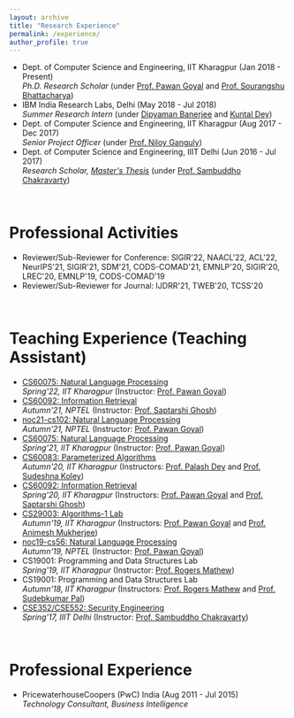 ```yaml
---
layout: archive
title: "Research Experience"
permalink: /experience/
author_profile: true
---
```


<ul>
	<li> Dept. of Computer Science and Engineering, IIT Kharagpur (Jan 2018 - Present) <br>
		<i> Ph.D. Research Scholar </i> (under <a href="http://cse.iitkgp.ac.in/~pawang/">Prof. Pawan Goyal</a> and <a href="http://cse.iitkgp.ac.in/~sourangshu/">Prof. Sourangshu Bhattacharya</a>)
	</li>
	<li> IBM India Research Labs, Delhi (May 2018 - Jul 2018) <br>
		<i> Summer Research Intern </i> (under <a href="https://scholar.google.co.in/citations?user=zFoDxz8AAAAJ&hl=en">Dipyaman Banerjee</a> and <a href="https://scholar.google.com/citations?user=IlC2GRUAAAAJ&hl=en">Kuntal Dey</a>)
	</li>
	<li> Dept. of Computer Science and Engineering, IIT Kharagpur (Aug 2017 - Dec 2017) <br>
		<i> Senior Project Officer </i> (under <a href="http://www.facweb.iitkgp.ac.in/~niloy/">Prof. Niloy Ganguly</a>)
	</li>
	<li> Dept. of Computer Science and Engineering, IIIT Delhi (Jun 2016 - Jul 2017) <br>
		<i> Research Scholar, <a href="https://repository.iiitd.edu.in/jspui/handle/123456789/535">Master's Thesis</a> </i> (under <a href="https://sites.google.com/site/sambuddhochakravarty/home?authuser=0">Prof. Sambuddho Chakravarty</a>)
	</li>
</ul>

<br>

Professional Activities
======

<ul>
	<li> Reviewer/Sub-Reviewer for Conference: SIGIR'22, NAACL'22, ACL'22, NeurIPS'21, SIGIR'21, SDM'21, CODS-COMAD'21, EMNLP'20, SIGIR'20, LREC'20, EMNLP'19, CODS-COMAD'19 </li>
	<li> Reviewer/Sub-Reviewer for Journal: IJDRR'21, TWEB'20, TCSS'20 </li>
</ul>

<br>

Teaching Experience (Teaching Assistant)
======

<ul>
	<li> <a href="http://cse.iitkgp.ac.in/~pawang/courses/NLP22.html">CS60075: Natural Language Processing</a> <br>
		<i> Spring'22, IIT Kharagpur </i> (Instructor: <a href="http://cse.iitkgp.ac.in/~pawang/">Prof. Pawan Goyal</a>)
	</li>
	<li> <a href="http://cse.iitkgp.ac.in/~saptarshi/courses/ir2021a/">CS60092: Information Retrieval</a> <br>
		<i> Autumn'21, NPTEL </i> (Instructor: <a href="https://sites.google.com/site/saptarshighosh/home?authuser=0">Prof. Saptarshi Ghosh</a>)
	</li>
	<li> <a href="https://nptel.ac.in/noc/courses/noc21/SEM2/noc21-cs102/">noc21-cs102: Natural Language Processing</a> <br>
		<i> Autumn'21, NPTEL </i> (Instructor: <a href="http://cse.iitkgp.ac.in/~pawang/">Prof. Pawan Goyal</a>)
	</li>
	<li> <a href="https://cse.iitkgp.ac.in/~pawang/courses/NLP21.html">CS60075: Natural Language Processing</a> <br>
		<i> Spring'21, IIT Kharagpur </i> (Instructor: <a href="http://cse.iitkgp.ac.in/~pawang/">Prof. Pawan Goyal</a>)
	</li>
	<li> <a href="https://cse.iitkgp.ac.in/~palash/Courses/2020ParameterizedAlgo/paramAlgo.html">CS60083: Parameterized Algorithms</a> <br>
		<i> Autumn'20, IIT Kharagpur </i> (Instructors: <a href="https://cse.iitkgp.ac.in/~palash/">Prof. Palash Dey</a> and <a href="http://cse.iitkgp.ac.in/~skolay/">Prof. Sudeshna Koley</a>)
	</li>
	<li> <a href="https://cse.iitkgp.ac.in/~pawang/courses/IR20.html">CS60092: Information Retrieval</a> <br>
		<i> Spring'20, IIT Kharagpur </i> (Instructors: <a href="http://cse.iitkgp.ac.in/~pawang/">Prof. Pawan Goyal</a> and <a href="https://sites.google.com/site/saptarshighosh/home?authuser=0">Prof. Saptarshi Ghosh</a>)
	</li>
	<li> <a href="https://cse.iitkgp.ac.in/~pawang/courses/ALGO19.html">CS29003: Algorithms-1 Lab</a> <br>
		<i> Autumn'19, IIT Kharagpur </i> (Instructors: <a href="http://cse.iitkgp.ac.in/~pawang/">Prof. Pawan Goyal</a> and <a href="https://cse.iitkgp.ac.in/~animeshm/">Prof. Animesh Mukherjee</a>)
	</li>
	<li> <a href="https://nptel.ac.in/noc/courses/noc19/SEM2/noc19-cs56/">noc19-cs56: Natural Language Processing</a> <br>
		<i> Autumn'19, NPTEL </i> (Instructor: <a href="http://cse.iitkgp.ac.in/~pawang/">Prof. Pawan Goyal</a>)
	</li>
	<li> CS19001: Programming and Data Structures Lab <br>
		<i> Spring'19, IIT Kharagpur </i> (Instructor: <a href="https://iith.ac.in/~rogers/">Prof. Rogers Mathew</a>)
	</li>
	<li> CS19001: Programming and Data Structures Lab <br>
		<i> Autumn'18, IIT Kharagpur </i> (Instructors: <a href="https://iith.ac.in/~rogers/">Prof. Rogers Mathew</a> and <a href="http://cse.iitkgp.ac.in/~spp/">Prof. Sudebkumar Pal</a>)
	</li>
	<li> <a href="https://sites.google.com/site/sambuddhochakravarty/teaching/security-engineering-cse352552---winter-2017?authuser=0">CSE352/CSE552: Security Engineering</a> <br>
		<i> Spring'17, IIIT Delhi </i> (Instructor: <a href="https://sites.google.com/site/sambuddhochakravarty/home?authuser=0">Prof. Sambuddho Chakravarty</a>)
	</li>
</ul>	

<br>

Professional Experience
======

<ul>
	<li> PricewaterhouseCoopers (PwC) India (Aug 2011 - Jul 2015) <br>
		<i> Technology Consultant, Business Intelligence </i>
	</li>
</ul>
